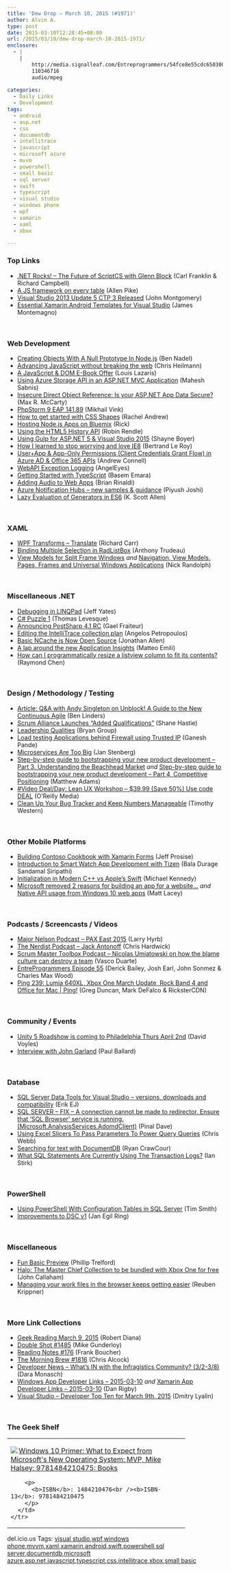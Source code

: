 ```yaml
---
title: 'Dew Drop – March 10, 2015 (#1971)'
author: Alvin A.
type: post
date: 2015-03-10T12:28:45+00:00
url: /2015/03/10/dew-drop-march-10-2015-1971/
enclosure:
  - |
    |
        http://media.signalleaf.com/Entreprogrammers/54fce8e55cdc650300c4989f/rss/EntreProgrammers-Episode-55-I-Just-Want-It-To-Be-Fast-Dang-It-.mp3
        110346716
        audio/mpeg
        
categories:
  - Daily Links
  - Development
tags:
  - android
  - asp.net
  - css
  - documentdb
  - intellitrace
  - javascript
  - microsoft azure
  - mvvm
  - powershell
  - small basic
  - sql server
  - swift
  - typescript
  - visual studio
  - windows phone
  - wpf
  - xamarin
  - xaml
  - xbox

---
```

### <a name="top"></a>Top Links

  * <a href="http://www.dotnetrocks.com/default.aspx?ShowNum=1110" target="_blank">.NET Rocks! &#8211; The Future of ScriptCS with Glenn Block</a> (Carl Franklin & Richard Campbell)
  * <a href="http://www.allenpike.com/2015/javascript-framework-fatigue/" target="_blank">A JS framework on every table</a> (Allen Pike)
  * <a href="http://blogs.msdn.com/b/visualstudio/archive/2015/03/09/visual-studio-2013-update-5-ctp-3-released.aspx" target="_blank">Visual Studio 2013 Update 5 CTP 3 Released</a> (John Montgomery)
  * <a href="http://motzcod.es/post/113192767092" target="_blank">Essential Xamarin.Android Templates for Visual Studio</a> (James Montemagno)

&nbsp;

### <a name="web"></a>Web Development

  * <a href="http://www.bennadel.com/blog/2797-creating-objects-with-a-null-prototype-in-node-js.htm" target="_blank">Creating Objects With A Null Prototype In Node.js</a> (Ben Nadel)
  * <a href="http://christianheilmann.com/2015/03/09/advancing-javascript-without-breaking-the-web/" target="_blank">Advancing JavaScript without breaking the web</a> (Chris Heilmann)
  * <a href="http://www.impressivewebs.com/javascript-dom-e-book-offer/" target="_blank">A JavaScript & DOM E-Book Offer</a> (Louis Lazaris)
  * <a href="http://feedproxy.google.com/~r/netCurryRecentArticles/~3/nsV4gKnEPrs/ShowArticle.aspx" target="_blank">Using Azure Storage API in an ASP.NET MVC Application</a> (Mahesh Sabnis)
  * <a href="http://lockmedown.com/secure-from-insecure-direct-object-reference/" target="_blank">Insecure Direct Object Reference: Is your ASP.NET App Data Secure?</a> (Max R. McCarty)
  * <a href="http://blog.jetbrains.com/phpstorm/2015/03/phpstorm-9-eap-141-89/" target="_blank">PhpStorm 9 EAP 141.89</a> (Mikhail Vink)
  * <a href="http://www.webdesignerdepot.com/2015/03/how-to-get-started-with-css-shapes/" target="_blank">How to get started with CSS Shapes</a> (Rachel Andrew)
  * <a href="http://feeds.dzone.com/~r/zones/css/~3/Ses_SiCQl3Q/hosting-nodejs-apps-bluemix" target="_blank">Hosting Node.js Apps on Bluemix</a> (Rick)
  * <a href="https://css-tricks.com/using-the-html5-history-api/" target="_blank">Using the HTML5 History API</a> (Robin Rendle)
  * <a href="http://feedproxy.google.com/~r/Tattoocoder/~3/QzrUysL6uO0/" target="_blank">Using Gulp for ASP.NET 5 & Visual Studio 2015</a> (Shayne Boyer)
  * <a href="http://weblogs.asp.net:80/bleroy/how-i-learned-to-stop-worrying-and-love-ie8" target="_blank">How I learned to stop worrying and love IE8</a> (Bertrand Le Roy)
  * <a href="http://feedproxy.google.com/~r/AndrewConnell/~3/kypOCclEg6g/user-app-app-only-permissions-client-credentials-grant-flow-in-azure-ad-office-365-apis" target="_blank">User+App & App-Only Permissions (Client Credentials Grant Flow) in Azure AD & Office 365 APIs</a> (Andrew Connell)
  * <a href="http://feedproxy.google.com/~r/geekswithblogs/~3/E9bpWUZN_Tk/webapi-exception-logging.aspx" target="_blank">WebAPI Exception Logging</a> (AngelEyes)
  * <a href="http://blog.falafel.com/getting-started-with-typescript/" target="_blank">Getting Started with TypeScript</a> (Basem Emara)
  * <a href="http://developer.telerik.com/featured/adding-audio-to-web-apps/" target="_blank">Adding Audio to Web Apps</a> (Brian Rinaldi)
  * <a href="http://azure.microsoft.com/blog/2015/03/09/azure-notification-hubs-new-samples-guidance/" target="_blank">Azure Notification Hubs – new samples & guidance</a> (Piyush Joshi)
  * <a href="http://odetocode.com/blogs/scott/archive/2015/03/09/lazy-evaluation-of-generators-in-es6.aspx" target="_blank">Lazy Evaluation of Generators in ES6</a> (K. Scott Allen)

&nbsp;

### <a name="silverlight"></a>XAML

  * <a href="http://feedproxy.google.com/~r/BlackwaspLatestAdditions/~3/TdvzBRur-ck/RSSLanding.aspx" target="_blank">WPF Transforms &#8211; Translate</a> (Richard Carr)
  * <a href="http://feedproxy.google.com/~r/geekswithblogs/~3/MvOm5rWti1A/161823.aspx" target="_blank">Binding Multiple Selection in RadListBox</a> (Anthony Trudeau)
  * <a href="http://nicksnettravels.builttoroam.com/post/2015/03/04/View-Models-for-Split-Frame-Windows.aspx" target="_blank">View Models for Split Frame Windows</a>&nbsp;_and_ <a href="http://nicksnettravels.builttoroam.com/post/2015/03/03/Navigation-View-Models-Pages-Frames-and-Universal-Windows-Applications.aspx" target="_blank">Navigation, View Models, Pages, Frames and Universal Windows Applications</a> (Nick Randolph)

&nbsp;

### <a name="dotnet"></a>Miscellaneous .NET

  * <a href="http://feedproxy.google.com/~r/SomewhatAbstract/~3/M7PWK_RFmSc/" target="_blank">Debugging in LINQPad</a> (Jeff Yates)
  * <a href="http://www.thomaslevesque.com/2015/03/10/c-puzzle-1/" target="_blank">C# Puzzle 1</a> (Thomas Levesque)
  * <a href="http://feedproxy.google.com/~r/postsharp/~3/KYsHVpqYp-8/post.aspx" target="_blank">Announcing PostSharp 4.1 RC</a> (Gael Fraiteur)
  * <a href="http://blogs.msdn.com/b/visualstudioalm/archive/2015/03/09/editing-the-intellitrace-collection-plan.aspx" target="_blank">Editing the IntelliTrace collection plan</a> (Angelos Petropoulos)
  * <a href="http://www.infoq.com/news/2015/03/NCache?utm_campaign=infoq_content&utm_source=infoq&utm_medium=feed&utm_term=global" target="_blank">Basic NCache is Now Open Source</a> (Jonathan Allen)
  * <a href="http://feedproxy.google.com/~r/MattsAlmSpace/~3/XpKOWwu_lVY/a-lap-around-new-application-insights.html" target="_blank">A lap around the new Application Insights</a> (Matteo Emili)
  * <a href="http://blogs.msdn.com/b/oldnewthing/archive/2015/03/09/10598602.aspx" target="_blank">How can I programmatically resize a listview column to fit its contents?</a> (Raymond Chen)

&nbsp;

### <a name="design"></a>Design / Methodology / Testing

  * <a href="http://www.infoq.com/articles/book-unblock-continuous-agile?utm_campaign=infoq_content&utm_source=infoq&utm_medium=feed&utm_term=global" target="_blank">Article: Q&A with Andy Singleton on Unblock! A Guide to the New Continuous Agile</a> (Ben Linders)
  * <a href="http://www.infoq.com/news/2015/03/scrumalliance-added-quals?utm_campaign=infoq_content&utm_source=infoq&utm_medium=feed&utm_term=global" target="_blank">Scrum Alliance Launches &#8220;Added Qualifications&#8221;</a> (Shane Hastie)
  * <a href="http://blogs.msdn.com/b/bryang/archive/2015/03/09/leadership-qualities.aspx" target="_blank">Leadership Qualities</a> (Bryan Group)
  * <a href="http://blogs.msdn.com/b/visualstudioalm/archive/2015/03/10/load-testing-applications-behind-firewall-using-trusted-ip.aspx" target="_blank">Load testing Applications behind Firewall using Trusted IP</a> (Ganesh Pande)
  * <a href="http://www.infoq.com/news/2015/03/microservices-too-big?utm_campaign=infoq_content&utm_source=infoq&utm_medium=feed&utm_term=global" target="_blank">Microservices Are Too Big</a> (Jan Stenberg)
  * <a href="https://blogs.endjin.com/2015/03/step-by-step-guide-to-bootstrapping-your-new-product-development-part-3-understanding-the-beachhead-market/" target="_blank">Step-by-step guide to bootstrapping your new product development – Part 3, Understanding the Beachhead Market</a> _and_ <a href="https://blogs.endjin.com/2015/03/step-by-step-guide-to-bootstrapping-your-new-product-development-part-4-competitive-positioning/" target="_blank">Step-by-step guide to bootstrapping your new product development – Part 4, Competitive Positioning</a> (Matthew Adams)
  * <a href="http://feedproxy.google.com/~r/oreilly/news/~3/TLnRBy9pQXQ/110000442.do" target="_blank">#Video Deal/Day: Lean UX Workshop &#8211; $39.99 (Save 50%) Use code DEAL</a> (O&#8217;Reilly Media)
  * <a href="http://www.stickyminds.com/article/clean-your-bug-tracker-and-keep-numbers-manageable" target="_blank">Clean Up Your Bug Tracker and Keep Numbers Manageable</a> (Timothy Western)

&nbsp;

### <a name="mobile"></a>Other Mobile Platforms

  * <a href="http://www.wintellect.com/devcenter/jprosise/building-contoso-cookbook-with-xamarin-forms" target="_blank">Building Contoso Cookbook with Xamarin Forms</a> (Jeff Prosise)
  * <a href="http://code.tutsplus.com/tutorials/introduction-to-smart-watch-app-development-with-tizen--cms-23005" target="_blank">Introduction to Smart Watch App Development with Tizen</a> (Bala Durage Sandamal Siripathi)
  * <a href="http://blog.michaelckennedy.net/2015/03/09/initialization-in-modern-c-vs-apples-swift/" target="_blank">Initialization in Modern C++ vs Apple’s Swift</a> (Michael Kennedy)
  * <a href="http://feedproxy.google.com/~r/MattLacey/~3/KSIn33OdSvE/microsoft-removed-2-reasons-for.html" target="_blank">Microsoft removed 2 reasons for building an app for a website&#8230;</a> _and_ <a href="http://feedproxy.google.com/~r/MattLacey/~3/OHehZ7hM48A/native-api-usage-from-windows-10-web.html" target="_blank">Native API usage from Windows 10 web apps</a> (Matt Lacey)

&nbsp;

### <a name="podcasts"></a>Podcasts / Screencasts / Videos

  * <a href="http://feedproxy.google.com/~r/MajorNelsonblogcast/~3/29cM1ZxMLzc/" target="_blank">Major Nelson Podcast &#8211; PAX East 2015</a> (Larry Hyrb)
  * <a href="http://nerdist.libsyn.com/jack-antonoff" target="_blank">The Nerdist Podcast &#8211; Jack Antonoff</a> (Chris Hardwick)
  * <a href="http://www.scrum-master-toolbox.com/2015/03/podcast/nicolas-umiatowski-blame-culture-can-destroy-team/" target="_blank">Scrum Master Toolbox Podcast &#8211; Nicolas Umiatowski on how the blame culture can destroy a team</a> (Vasco Duarte)
  * <a href="http://media.signalleaf.com/Entreprogrammers/54fce8e55cdc650300c4989f/rss/EntreProgrammers-Episode-55-I-Just-Want-It-To-Be-Fast-Dang-It-.mp3" target="_blank">EntreProgrammers Episode 55</a> (Derick Bailey, Josh Earl, John Sonmez & Charles Max Wood)
  * <a href="http://channel9.msdn.com/Shows/PingShow/Ping-239Lumia-640XL-Xbox-One-March-Update-Rock-Band-4-and-Office-for-Mac" target="_blank">Ping 239: Lumia 640XL, Xbox One March Update, Rock Band 4 and Office for Mac | Ping!</a> (Greg Duncan, Mark DeFalco & RicksterCDN)

&nbsp;

### <a name="events"></a>Community / Events

  * <a href="http://www.davevoyles.com/unity-5-roadshow-is-coming-to-philadelphia-thurs-april-2nd/" target="_blank">Unity 5 Roadshow is coming to Philadelphia Thurs April 2nd</a> (David Voyles)
  * <a href="http://www.wintellect.com/devcenter/paulballard/interview-with-john-garland" target="_blank">Interview with John Garland</a> (Paul Ballard)

&nbsp;

### <a name="sql"></a>Database

  * <a href="http://feedproxy.google.com/~r/ErikejBlogsAboutSqlCompactnetAndRelatedStuff/~3/_un709D-7ds/sql-server-data-tools-for-visual-studio.html" target="_blank">SQL Server Data Tools for Visual Studio – versions, downloads and compatibility</a> (Erik EJ)
  * <a href="http://blog.sqlauthority.com/2015/03/10/sql-server-fix-a-connection-cannot-be-made-to-redirector-ensure-that-sql-browser-service-is-running-microsoft-analysisservices-adomdclient/" target="_blank">SQL SERVER – FIX – A connection cannot be made to redirector. Ensure that ‘SQL Browser’ service is running. (Microsoft.AnalysisServices.AdomdClient)</a> (Pinal Dave)
  * <a href="https://cwebbbi.wordpress.com/2015/03/09/using-excel-slicers-to-pass-parameters-to-power-query-queries/" target="_blank">Using Excel Slicers To Pass Parameters To Power Query Queries</a> (Chris Webb)
  * <a href="http://azure.microsoft.com/blog/2015/03/09/searching-for-text-with-documentdb/" target="_blank">Searching for text with DocumentDB</a> (Ryan CrawCour)
  * <a href="http://www.sqlservercentral.com/articles/Transaction+Log/122600/" target="_blank">What SQL Statements Are Currently Using The Transaction Logs?</a> (Ian Stirk)

&nbsp;

### <a name="ps"></a>PowerShell

  * <a href="http://feedproxy.google.com/~r/MSSQLTips-LatestSqlServerTips/~3/zyww5gu9xq4/tip.asp" target="_blank">Using PowerShell With Configuration Tables in SQL Server</a> (Tim Smith)
  * <a href="http://www.powershellmagazine.com/2015/03/09/improvements-to-dsc-v1/" target="_blank">Improvements to DSC v1</a> (Jan Egil Ring)

&nbsp;

### <a name="misc"></a>Miscellaneous

  * <a href="http://trelford.com/blog/post/FunBasicPreview.aspx" target="_blank">Fun Basic Preview</a> (Phillip Trelford)
  * <a href="http://feedproxy.google.com/~r/wmexperts/~3/GAHJdEpTZ2A/story01.htm" target="_blank">Halo: The Master Chief Collection to be bundled with Xbox One for free</a> (John Callaham)
  * <a href="https://blog.onedrive.com/managing-your-work-files-in-the-browser-keeps-getting-easier/" target="_blank">Managing your work files in the browser keeps getting easier</a> (Reuben Krippner)

&nbsp;

### <a name="links"></a>More Link Collections

  * <a href="http://feeds.regulargeek.com/~r/RegularGeek/~3/GSeMzv8wqxs/" target="_blank">Geek Reading March 9, 2015</a> (Robert Diana)
  * <a href="http://afreshcup.com/home/2015/3/9/double-shot-1485.html" target="_blank">Double Shot #1485</a> (Mike Gunderloy)
  * <a href="http://www.frankysnotes.com/2015/03/reading-notes-176.html" target="_blank">Reading Notes #176</a> (Frank Boucher)
  * <a href="http://feedproxy.google.com/~r/ReflectivePerspective/~3/AJ-iutH_jQ8/" target="_blank">The Morning Brew #1816</a> (Chris Alcock)
  * <a href="http://www.infragistics.com/community/blogs/d-coding/archive/2015/03/09/developer-news-what-39-s-in-with-the-infragistics-community-3-2-3-8.aspx" target="_blank">Developer News &#8211; What&#8217;s IN with the Infragistics Community? (3/2-3/8)</a> (Dara Monasch)
  * <a href="http://windowsappdev.com/2015/03/windows-app-developer-links-2015-03-10/" target="_blank">Windows App Developer Links &#8211; 2015-03-10</a> _and_ <a href="http://allaboutxamarin.com/2015/03/xamarin-app-developer-links-2015-03-10/" target="_blank">Xamarin App Developer Links &#8211; 2015-03-10</a> (Dan Rigby)
  * <a href="http://www.lyalin.com/2015/03/09/visual-studio-developer-top-ten-for-march-9th-2015/" target="_blank">Visual Studio – Developer Top Ten for March 9th, 2015</a> (Dmitry Lyalin)

&nbsp;

### <a name="shelf"></a>The Geek Shelf

<div id="scid:7dc1bd33-94bd-46fd-a20b-0131235bcd47:e9654590-c363-410e-bb7b-1061c3b16c56" class="wlWriterEditableSmartContent" style="float: none; padding-bottom: 0px; padding-top: 0px; padding-left: 0px; margin: 0px; display: inline; padding-right: 0px">
  <table cellspacing="0" cellpadding="2" width="400" border="0" unselectable="on">
    <tr>
      <td valign="top" width="400">
        <p>
          <a title="Windows 10 Primer: What to Expect from Microsoft&#39;s New Operating System: MVP, Mike Halsey: 9781484210475: Books" href="http://www.amazon.com/exec/obidos/ASIN/1484210476/alvinashcraft-20"><img data-recalc-dims="1" decoding="async" src="https://i0.wp.com/images.amazon.com/images/P/1484210476.01.MZZZZZZZ.jpg?w=660" border="0" align="left" style="float:left" />Windows 10 Primer: What to Expect from Microsoft's New Operating System: MVP, Mike Halsey: 9781484210475: Books</a>
        </p>
        
        <p>
          <b>ISBN</b>: 1484210476<br /><b>ISBN-13</b>: 9781484210475
        </p>
      </td>
    </tr>
  </table>
</div>

<div id="scid:0767317B-992E-4b12-91E0-4F059A8CECA8:8a3935e6-6b20-4346-9c77-7ffa161b946a" class="wlWriterEditableSmartContent" style="float: none; padding-bottom: 0px; padding-top: 0px; padding-left: 0px; margin: 0px; display: inline; padding-right: 0px">
  del.icio.us Tags: <a href="http://del.icio.us/popular/visual+studio" rel="tag">visual studio</a>,<a href="http://del.icio.us/popular/wpf" rel="tag">wpf</a>,<a href="http://del.icio.us/popular/windows+phone" rel="tag">windows phone</a>,<a href="http://del.icio.us/popular/mvvm" rel="tag">mvvm</a>,<a href="http://del.icio.us/popular/xaml" rel="tag">xaml</a>,<a href="http://del.icio.us/popular/xamarin" rel="tag">xamarin</a>,<a href="http://del.icio.us/popular/android" rel="tag">android</a>,<a href="http://del.icio.us/popular/swift" rel="tag">swift</a>,<a href="http://del.icio.us/popular/powershell" rel="tag">powershell</a>,<a href="http://del.icio.us/popular/sql+server" rel="tag">sql server</a>,<a href="http://del.icio.us/popular/documentdb" rel="tag">documentdb</a>,<a href="http://del.icio.us/popular/microsoft+azure" rel="tag">microsoft azure</a>,<a href="http://del.icio.us/popular/asp.net" rel="tag">asp.net</a>,<a href="http://del.icio.us/popular/javascript" rel="tag">javascript</a>,<a href="http://del.icio.us/popular/typescript" rel="tag">typescript</a>,<a href="http://del.icio.us/popular/css" rel="tag">css</a>,<a href="http://del.icio.us/popular/intellitrace" rel="tag">intellitrace</a>,<a href="http://del.icio.us/popular/xbox" rel="tag">xbox</a>,<a href="http://del.icio.us/popular/small+basic" rel="tag">small basic</a>
</div>